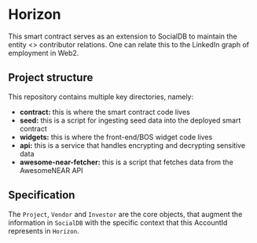 # Horizon

This smart contract serves as an extension to SocialDB to maintain the entity <> contributor relations.
One can relate this to the LinkedIn graph of employment in Web2.

## Project structure

This repository contains multiple key directories, namely:

- **contract:** this is where the smart contract code lives
- **seed:** this is a script for ingesting seed data into the deployed smart contract
- **widgets:** this is where the front-end/BOS widget code lives
- **api:** this is a service that handles encrypting and decrypting sensitive data
- **awesome-near-fetcher:** this is a script that fetches data from the AwesomeNEAR API

## Specification

The `Project`, `Vendor` and `Investor` are the core objects, that augment the information in `SocialDB` with the specific context
that this AccountId represents in `Horizon`.
